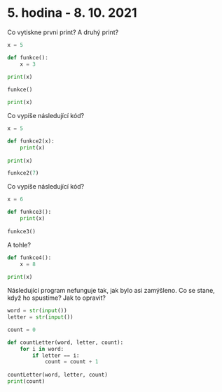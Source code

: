 # 5. hodina - 8. 10. 2021

Co vytiskne prvni print? A druhý print?
``` python
x = 5

def funkce():
    x = 3
    
print(x)

funkce()

print(x)

```




Co vypíše následující kód?
``` python
x = 5

def funkce2(x):
    print(x)
    
print(x)

funkce2(7)

```



Co vypíše následující kód?
``` python
x = 6

def funkce3():
    print(x)
    
funkce3()


```


A tohle?
``` python
def funkce4():
    x = 8
    
print(x)


```


Následující program nefunguje tak, jak bylo asi zamýšleno. Co se stane, když ho spustíme? Jak to opravit?
``` python
word = str(input()) 
letter = str(input()) 

count = 0 

def countLetter(word, letter, count): 
    for i in word: 
        if letter == i: 
            count = count + 1 
 
countLetter(word, letter, count) 
print(count)
```
